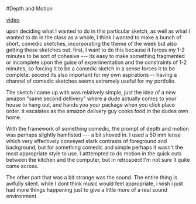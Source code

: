 #Depth and Motion

[video](https://www.youtube.com/watch?v=kvLk0OjY5aM)

upon deciding what I wanted to do in this particular sketch, as well as what I wanted to do in the class as a whole, I think I wanted to make a bunch of short, comedic sketches, incorporating the theme of the week but also getting these sketches out. first, I want to do this because it forces my 1-2 minutes to be sort of cohesive --- its easy to make something fragmented or incomplete upon the guise of experimentation and the constraints of 1-2 minutes, so forcing it to be a  comedic sketch in a sense forces it to be complete. second its also important for my own aspirations -- having a channel of comedic sketches seems extremely useful for my portfolio.

The sketch i came up with was relatively simple, just the idea of a new amazon "same second dellivery" where a dude actually comes to your house to hang out, and hands you your package when you click place order. it escalates as the amazon delivery guy cooks food in the dudes own home.

With the framework of something comedic, the prompt of depth and motion was perhaps slightly hamfisted --- a bit shoved in. I used a 50 mm lense which very effectively conveyed stark contrasts of foreground and background, but for something comedic and simple perhaps it wasn't the most appropriate style to use. I atttempted to do motion in the quick cuts between the kitchen and the computer, but in retrospect I'm not sure it quite came across.

The other part that was a bit strange was the sound. The entire thing is awfully silent. while I dont think music would feel appropriate, i wish i just had more things happening just to give a little more of a real sound environment. 


